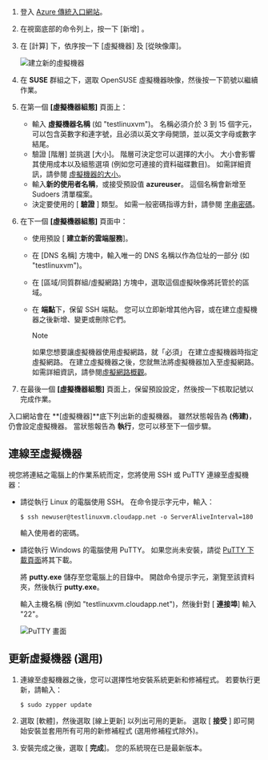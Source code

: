 1. 登入 [Azure 傳統入口網站](http://manage.windowsazure.com)。  
2. 在視窗底部的命令列上，按一下 [新增] 。
3. 在 [計算] 下，依序按一下 [虛擬機器] 及 [從映像庫]。
   
    ![建立新的虛擬機器][Image1]
4. 在 **SUSE** 群組之下，選取 OpenSUSE 虛擬機器映像，然後按一下箭號以繼續作業。
5. 在第一個 **[虛擬機器組態]** 頁面上：
   
   * 輸入 **虛擬機器名稱** (如 "testlinuxvm")。 名稱必須介於 3 到 15 個字元，可以包含英數字和連字號，且必須以英文字母開頭，並以英文字母或數字結尾。
   * 驗證 [階層] 並挑選 [大小]。 階層可決定您可以選擇的大小。 大小會影響其使用成本以及組態選項 (例如您可連接的資料磁碟數目)。 如需詳細資訊，請參閱 [虛擬機器的大小](../articles/virtual-machines/linux/sizes.md?toc=%2fazure%2fvirtual-machines%2flinux%2ftoc.json)。
   * 輸入**新的使用者名稱**，或接受預設值 **azureuser**。 這個名稱會新增至 Sudoers 清單檔案。
   * 決定要使用的 [ **驗證** ] 類型。 如需一般密碼指導方針，請參閱 [字串密碼](http://msdn.microsoft.com/library/ms161962.aspx)。
6. 在下一個 **[虛擬機器組態]** 頁面中：
   
   * 使用預設 [ **建立新的雲端服務**]。
   * 在 [DNS 名稱]  方塊中，輸入唯一的 DNS 名稱以作為位址的一部分 (如 "testlinuxvm")。
   * 在 [區域/同質群組/虛擬網路]  方塊中，選取這個虛擬映像將託管於的區域。
   * 在 **端點**下，保留 SSH 端點。 您可以立即新增其他內容，或在建立虛擬機器之後新增、變更或刪除它們。
     
     > [!NOTE]
     > 如果您想要讓虛擬機器使用虛擬網路，就「必須」  在建立虛擬機器時指定虛擬網路。 在建立虛擬機器之後，您就無法將虛擬機器加入至虛擬網路。 如需詳細資訊，請參閱[虛擬網路概觀](../articles/virtual-network/virtual-networks-overview.md)。
     > 
     > 
7. 在最後一個 **[虛擬機器組態]** 頁面上，保留預設設定，然後按一下核取記號以完成作業。

入口網站會在 **[虛擬機器]**底下列出新的虛擬機器。 雖然狀態報告為 **(佈建)**，仍會設定虛擬機器。 當狀態報告為 **執行**，您可以移至下一個步驟。

## <a name="connect-to-the-virtual-machine"></a>連線至虛擬機器
視您將連結之電腦上的作業系統而定，您將使用 SSH 或 PuTTY 連線至虛擬機器：

* 請從執行 Linux 的電腦使用 SSH。 在命令提示字元中，輸入：
  
    `$ ssh newuser@testlinuxvm.cloudapp.net -o ServerAliveInterval=180`
  
    輸入使用者的密碼。
* 請從執行 Windows 的電腦使用 PuTTY。 如果您尚未安裝，請從 [PuTTY 下載頁面][PuTTYDownload]將其下載。
  
    將 **putty.exe** 儲存至您電腦上的目錄中。 開啟命令提示字元，瀏覽至該資料夾，然後執行 **putty.exe**。
  
    輸入主機名稱 (例如 "testlinuxvm.cloudapp.net")，然後針對 [ **連接埠**] 輸入 "22"。
  
    ![PuTTY 畫面][Image6]  

## <a name="update-the-virtual-machine-optional"></a>更新虛擬機器 (選用)
1. 連線至虛擬機器之後，您可以選擇性地安裝系統更新和修補程式。 若要執行更新，請輸入：
   
    `$ sudo zypper update`
2. 選取 [軟體]，然後選取 [線上更新] 以列出可用的更新。 選取 [ **接受** ] 即可開始安裝並套用所有可用的新修補程式 (選用修補程式除外)。
3. 安裝完成之後，選取 [ **完成**]。  您的系統現在已是最新版本。

[PuTTYDownload]: http://www.puttyssh.org/download.html

[Image1]: ./media/create-and-configure-opensuse-vm-in-portal/CreateVM.png

[Image6]: ./media/create-and-configure-opensuse-vm-in-portal/putty.png
